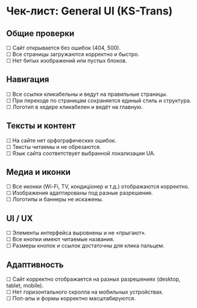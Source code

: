 # Чек-лист: General UI (KS-Trans)

## Общие проверки  
☐ Сайт открывается без ошибок (404, 500).  
☐ Все страницы загружаются корректно и быстро.  
☐ Нет битых изображений или пустых блоков.  

## Навигация  
☐ Все ссылки кликабельны и ведут на правильные страницы.  
☐ При переходе по страницам сохраняется единый стиль и структура.  
☐ Логотип в хедере кликабелен и ведёт на главную.  

## Тексты и контент  
☐ На сайте нет орфографических ошибок.  
☐ Тексты читаемы и не обрезаются.  
☐ Язык сайта соответствует выбранной локализации UA.  

## Медиа и иконки  
☐ Все иконки (Wi-Fi, TV, кондиціонер и т.д.) отображаются корректно.  
☐ Изображения адаптированы под разные разрешения.  
☐ Логотипы и баннеры не искажены.  

## UI / UX  
☐ Элементы интерфейса выровнены и не «прыгают».  
☐ Все кнопки имеют читаемые названия.  
☐ Размеры кнопок и ссылок достаточны для клика пальцем.  

## Адаптивность  
☐ Сайт корректно отображается на разных разрешениях (desktop, tablet, mobile).  
☐ Нет горизонтального скролла на мобильных устройствах.  
☐ Поп-апы и формы корректно масштабируются.  